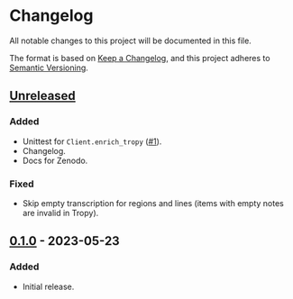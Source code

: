 # Changelog

All notable changes to this project will be documented in this file.

The format is based on [Keep a Changelog](https://keepachangelog.com/en/1.0.0/),
and this project adheres to [Semantic Versioning](https://semver.org/spec/v2.0.0.html).

## [Unreleased]

### Added

- Unittest for `Client.enrich_tropy` ([#1](https://github.com/RISE-UNIBAS/metagrapho-tropy/pull/1)).
- Changelog.
- Docs for Zenodo.

### Fixed

- Skip empty transcription for regions and lines (items with empty notes are invalid in Tropy).

## [0.1.0] - 2023-05-23

### Added

- Initial release.

[unreleased]: https://github.com/RISE-UNIBAS/metagrapho-tropy/compare/v0.1.0...HEAD
[0.1.0]: https://github.com/RISE-UNIBAS/metagrapho-tropy/releases/tag/v0.1.0
